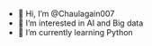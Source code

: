 - 👋 Hi, I’m @Chaulagain007
- 👀 I’m interested in AI and Big data
- 🌱 I’m currently learning Python


<!---
Chaulagain007/Chaulagain007 is a ✨ special ✨ repository because its `README.md` (this file) appears on your GitHub profile.
You can click the Preview link to take a look at your changes.
--->
